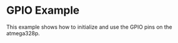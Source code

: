 GPIO Example
============================

This example shows how to initialize and use the GPIO pins on the atmega328p.